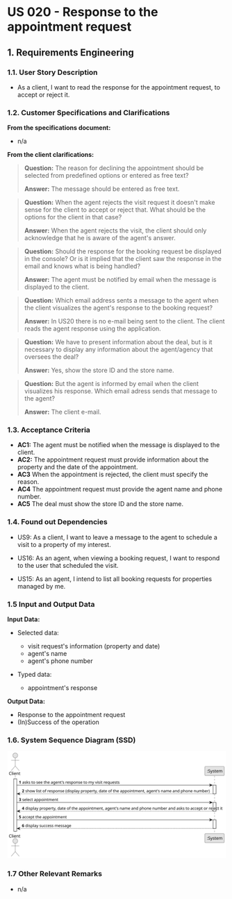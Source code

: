 # US 020 - Response to the appointment request

## 1. Requirements Engineering


### 1.1. User Story Description

* As a client, I want to read the response for the appointment request, to
  accept or reject it.



### 1.2. Customer Specifications and Clarifications 


**From the specifications document:**

* n/a

**From the client clarifications:**

> **Question:** The reason for declining the appointment should be selected from predefined options or entered as free text?
>
> **Answer:** The message should be entered as free text.

> **Question:** When the agent rejects the visit request it doesn't make sense for the client to accept or reject that. What should be the options for the client in that case?
>
> **Answer:** When the agent rejects the visit, the client should only acknowledge that he is aware of the agent's answer.

> **Question:** Should the response for the booking request be displayed in the console? Or is it implied that the client saw the response in the email and knows what is being handled?
>
> **Answer:** The agent must be notified by email when the message is displayed to the client.

> **Question:** Which email address sents a message to the agent when the client visualizes the agent's response to the booking request?
>
> **Answer:** In US20 there is no e-mail being sent to the client. The client reads the agent response using the application.

> **Question:** We have to present information about the deal, but is it necessary to display any information about the agent/agency that oversees the deal?
>
> **Answer:** Yes, show the store ID and the store name.

> **Question:** But the agent is informed by email when the client visualizes his response. Which email adress sends that message to the agent?
>
> **Answer:** The client e-mail.


### 1.3. Acceptance Criteria

* **AC1:** The agent must be notified when the message is displayed to the client.
* **AC2:** The appointment request must provide information about the property and
  the date of the appointment.
* **AC3** When the appointment is rejected, the client must specify the reason.
* **AC4** The appointment request must provide the agent name and phone number.
* **AC5** The deal must show the store ID and the store name.


### 1.4. Found out Dependencies

* US9: As a client, I want to leave a message to the agent to schedule a visit to a
  property of my interest.

* US16: As an agent, when viewing a booking request, I want to respond to the user
  that scheduled the visit.

* US15: As an agent, I intend to list all booking requests for properties managed by
  me.

### 1.5 Input and Output Data


**Input Data:**

* Selected data:
  * visit request's information (property and date)
  * agent's name
  * agent's phone number
  
* Typed data:
  * appointment's response

**Output Data:**

* Response to the appointment request
* (In)Success of the operation

### 1.6. System Sequence Diagram (SSD)


![System Sequence Diagram](svg/us020-system-sequence-diagram.svg)

### 1.7 Other Relevant Remarks

* n/a